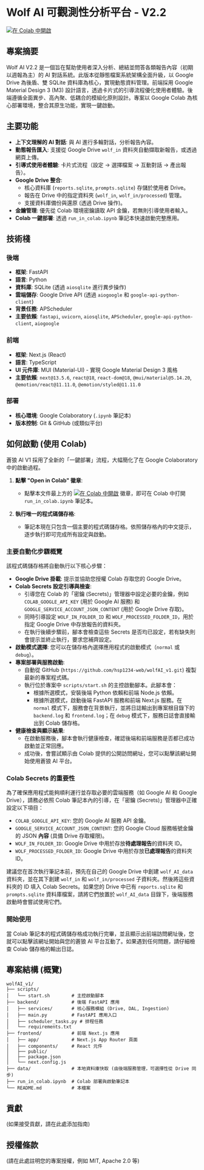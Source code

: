 # Wolf AI 可觀測性分析平台 - V2.2

[![在 Colab 中開啟](https://colab.research.google.com/assets/colab-badge.svg)](https://colab.research.google.com/github/hsp1234-web/wolfAI_v1/blob/main/run_in_colab.ipynb)

## 專案摘要

Wolf AI V2.2 是一個旨在幫助使用者深入分析、總結並問答各類報告內容（初期以週報為主）的 AI 對話系統。此版本從靜態檔案系統架構全面升級，以 Google Drive 為後盾、雙 SQLite 資料庫為核心，實現動態資料管理。前端採用 Google Material Design 3 (M3) 設計語言，透過卡片式的引導流程優化使用者體驗。後端遵循全面異步、高內聚、低耦合的模組化原則設計。專案以 Google Colab 為核心部署環境，整合其原生功能，實現一鍵啟動。

## 主要功能

*   **上下文理解的 AI 對話**: 與 AI 進行多輪對話，分析報告內容。
*   **動態報告匯入**: 支援從 Google Drive `wolf_in` 資料夾自動擷取新報告，或透過網頁上傳。
*   **引導式使用者體驗**: 卡片式流程（設定 -> 選擇檔案 -> 互動對話 -> 產出報告）。
*   **Google Drive 整合**:
    *   核心資料庫 (`reports.sqlite`, `prompts.sqlite`) 存儲於使用者 Drive。
    *   報告在 Drive 中的指定資料夾 (`wolf_in`, `wolf_in/processed`) 管理。
    *   支援資料庫備份與還原 (透過 Drive 操作)。
*   **金鑰管理**: 優先從 Colab 環境密鑰讀取 API 金鑰，若無則引導使用者輸入。
*   **Colab 一鍵部署**: 透過 `run_in_colab.ipynb` 筆記本快速啟動完整應用。

## 技術棧

### 後端
*   **框架**: FastAPI
*   **語言**: Python
*   **資料庫**: SQLite (透過 `aiosqlite` 進行異步操作)
*   **雲端儲存**: Google Drive API (透過 `aiogoogle` 和 `google-api-python-client`)
*   **背景任務**: APScheduler
*   **主要依賴**: `fastapi`, `uvicorn`, `aiosqlite`, `APScheduler`, `google-api-python-client`, `aiogoogle`

### 前端
*   **框架**: Next.js (React)
*   **語言**: TypeScript
*   **UI 元件庫**: MUI (Material-UI) - 實現 Google Material Design 3 風格
*   **主要依賴**: `next@13.5.6`, `react@18`, `react-dom@18`, `@mui/material@5.14.20`, `@emotion/react@11.11.0`, `@emotion/styled@11.11.0`

### 部署
*   **核心環境**: Google Colaboratory (`.ipynb` 筆記本)
*   **版本控制**: Git & GitHub (或類似平台)

## 如何啟動 (使用 Colab)

蒼狼 AI V1 採用了全新的「一鍵部署」流程，大幅簡化了在 Google Colaboratory 中的啟動過程。

1.  **點擊 "Open in Colab" 徽章**:
    *   點擊本文件最上方的 [![在 Colab 中開啟](https://colab.research.google.com/assets/colab-badge.svg)](https://colab.research.google.com/github/hsp1234-web/wolfAI_v1/blob/main/run_in_colab.ipynb) 徽章，即可在 Colab 中打開 `run_in_colab.ipynb` 筆記本。

2.  **執行唯一的程式碼儲存格**:
    *   筆記本現在只包含一個主要的程式碼儲存格。依照儲存格內的中文提示，逐步執行即可完成所有設定與啟動。

### 主要自動化步驟概覽

該程式碼儲存格將自動執行以下核心步驟：

*   **Google Drive 掛載**: 提示並協助您授權 Colab 存取您的 Google Drive。
*   **Colab Secrets 設定引導與檢查**:
    *   引導您在 Colab 的「密鑰 (Secrets)」管理器中設定必要的金鑰，例如 `COLAB_GOOGLE_API_KEY` (用於 Google AI 服務) 和 `GOOGLE_SERVICE_ACCOUNT_JSON_CONTENT` (用於 Google Drive 存取)。
    *   同時引導設定 `WOLF_IN_FOLDER_ID` 和 `WOLF_PROCESSED_FOLDER_ID`，用於指定 Google Drive 中存放報告的資料夾。
    *   在執行後續步驟前，腳本會檢查這些 Secrets 是否均已設定，若有缺失則會提示並終止執行，要求您補齊設定。
*   **啟動模式選擇**: 您可以在儲存格內選擇應用程式的啟動模式（`normal` 或 `debug`）。
*   **專案部署與服務啟動**:
    *   自動從 GitHub (`https://github.com/hsp1234-web/wolfAI_v1.git`) 複製最新的專案程式碼。
    *   執行位於專案中 `scripts/start.sh` 的主控啟動腳本。此腳本會：
        *   根據所選模式，安裝後端 Python 依賴和前端 Node.js 依賴。
        *   根據所選模式，啟動後端 FastAPI 服務和前端 Next.js 服務。在 `normal` 模式下，服務會在背景執行，並將日誌輸出到專案根目錄下的 `backend.log` 和 `frontend.log`；在 `debug` 模式下，服務日誌會直接輸出到 Colab 儲存格。
*   **健康檢查與顯示結果**:
    *   在啟動服務後，腳本會執行健康檢查，確認後端和前端服務是否都已成功啟動並正常回應。
    *   成功後，會嘗試顯示由 Colab 提供的公開訪問網址，您可以點擊該網址開始使用蒼狼 AI 平台。

### Colab Secrets 的重要性

為了確保應用程式能夠順利運行並存取必要的雲端服務（如 Google AI 和 Google Drive），請務必依照 Colab 筆記本內的引導，在「密鑰 (Secrets)」管理器中正確設定以下項目：

*   `COLAB_GOOGLE_API_KEY`: 您的 Google AI 服務 API 金鑰。
*   `GOOGLE_SERVICE_ACCOUNT_JSON_CONTENT`: 您的 Google Cloud 服務帳號金鑰的 JSON **內容** (具備 Drive 存取權限)。
*   `WOLF_IN_FOLDER_ID`: Google Drive 中用於存放**待處理報告**的資料夾 ID。
*   `WOLF_PROCESSED_FOLDER_ID`: Google Drive 中用於存放**已處理報告**的資料夾 ID。

建議您在首次執行筆記本前，預先在自己的 Google Drive 中創建 `wolf_AI_data` 資料夾，並在其下創建 `wolf_in` 和 `wolf_in/processed` 子資料夾。然後將這些資料夾的 ID 填入 Colab Secrets。如果您的 Drive 中已有 `reports.sqlite` 和 `prompts.sqlite` 資料庫檔案，請將它們放置於 `wolf_AI_data` 目錄下，後端服務啟動時會嘗試使用它們。

### 開始使用

當 Colab 筆記本的程式碼儲存格成功執行完畢，並且顯示出前端訪問網址後，您就可以點擊該網址開始與您的蒼狼 AI 平台互動了。如果遇到任何問題，請仔細檢查 Colab 儲存格的輸出日誌。

## 專案結構 (概覽)

```
wolfAI_v1/
├── scripts/
│   └── start.sh        # 主控啟動腳本
├── backend/            # 後端 FastAPI 應用
│   ├── services/       # 核心服務模組 (Drive, DAL, Ingestion)
│   ├── main.py         # FastAPI 應用入口
│   ├── scheduler_tasks.py # 排程任務
│   └── requirements.txt
├── frontend/           # 前端 Next.js 應用
│   ├── app/            # Next.js App Router 頁面
│   ├── components/     # React 元件
│   ├── public/
│   ├── package.json
│   └── next.config.js
├── data/               # 本地資料庫快取 (由後端服務管理，可選擇性從 Drive 同步)
├── run_in_colab.ipynb  # Colab 部署與啟動筆記本
└── README.md           # 本檔案
```

## 貢獻

(如果接受貢獻，請在此處添加指南)

## 授權條款

(請在此處註明您的專案授權，例如 MIT, Apache 2.0 等)
